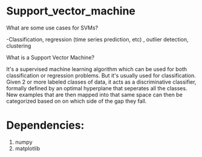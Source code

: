 # Support_vector_machine

What are some use cases for SVMs?


-Classification, regression (time series prediction, etc) , outlier detection, clustering


What is a Support Vector Machine?


It's a supervised machine learning algorithm which can be used for both classification or regression problems. But it's usually used for classification. Given 2 or more labeled classes of data, it acts as a discriminative classifier, formally defined by an optimal hyperplane that seperates all the classes. New examples that are then mapped into that same space can then be categorized based on on which side of the gap they fall.

# Dependencies:
1. numpy
2. matplotlib
